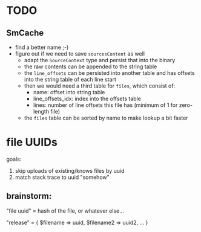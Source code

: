 # TODO

## SmCache

- find a better name ;-)
- figure out if we need to save `sourcesContent` as well
  - adapt the `SourceContext` type and persist that into the binary
  - the raw contents can be appended to the string table
  - the `line_offsets` can be persisted into another table and has offsets into the string table of each line start
  - then we would need a third table for `files`, which consist of:
    - name: offset into string table
    - line_offsets_idx: index into the offsets table
    - lines: number of line offsets this file has (minimum of 1 for zero-length file)
  - the `files` table can be sorted by name to make lookup a bit faster

# file UUIDs

goals:

1. skip uploads of existing/knows files by uuid
2. match stack trace to uuid "somehow"

## brainstorm:

"file uuid" = hash of the file, or whatever else…

"release" = {
$filename => uuid,
$filename2 => uuid2,
…
}
